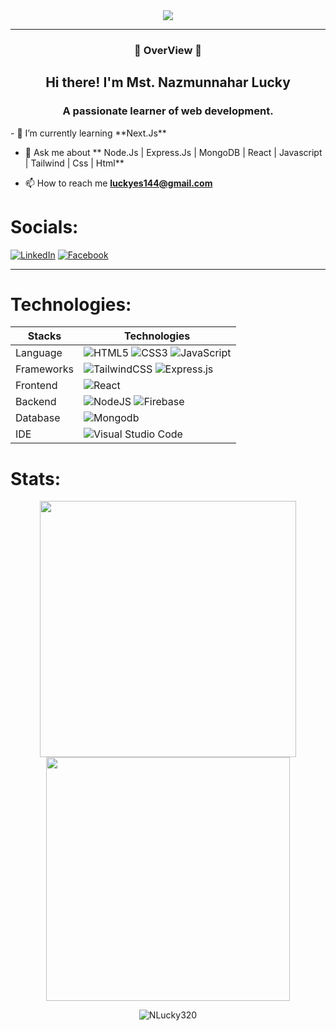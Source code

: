 

<div align='center'><img src="https://i.ibb.co/vwT42cG/BANNER.jpg" /></div>
<hr>
<h3 align="center">🔰 OverView 🔰</h2>
<h2 align="center">Hi there! I'm Mst. Nazmunnahar Lucky</h1>
<h3 align="center">A passionate learner of web development.</h3>
<!-- 
<a align="left"> <img src="https://komarev.com/ghpvc/?username=NLucky320&label=Profile%20views&color=0e75b6&style=flat" alt="NLucky320" /> </a>
-->
- 🌱 I’m currently learning **Next.Js**

- 💬 Ask me about ** Node.Js | Express.Js | MongoDB | React | Javascript | Tailwind | Css | Html**

- 📫 How to reach me **luckyes144@gmail.com**
 
# Socials:
 [![LinkedIn](https://img.shields.io/badge/LinkedIn-%230077B5.svg?logo=linkedin&logoColor=white)](https://linkedin.com/in/mst-nazmunnahar-lucky)  [![Facebook](https://img.shields.io/badge/Facebook-%231877F2.svg?logo=Facebook&logoColor=white)](https://facebook.com/nazmunnahar.lucky.75) 
 <hr>

# Technologies:
| Stacks        | Technologies  |
| ------------- | ------------- |
| Language      | ![HTML5](https://img.shields.io/badge/html5-%23E34F26.svg?style=for-the-badge&logo=html5&logoColor=white) ![CSS3](https://img.shields.io/badge/css3-%231572B6.svg?style=for-the-badge&logo=css3&logoColor=white) ![JavaScript](https://img.shields.io/badge/javascript-%23323330.svg?style=for-the-badge&logo=javascript&logoColor=%23F7DF1E)|
| Frameworks    | ![TailwindCSS](https://img.shields.io/badge/tailwindcss-%2338B2AC.svg?style=for-the-badge&logo=tailwind-css&logoColor=white) ![Express.js](https://img.shields.io/badge/express.js-%23404d59.svg?style=for-the-badge&logo=express&logoColor=%2361DAFB)
| Frontend      |  ![React](https://img.shields.io/badge/react-%2320232a.svg?style=for-the-badge&logo=react&logoColor=%2361DAFB)|
| Backend       |![NodeJS](https://img.shields.io/badge/node.js-6DA55F?style=for-the-badge&logo=node.js&logoColor=white) ![Firebase](https://img.shields.io/badge/firebase-a08021?style=for-the-badge&logo=firebase&logoColor=ffcd34)|
| Database      |![Mongodb](https://img.shields.io/badge/MongoDB-4EA94B?style=for-the-badge&logo=mongodb&logoColor=white) |
| IDE           |![Visual Studio Code](https://img.shields.io/badge/Visual_Studio_Code-0078D4?style=for-the-badge&logo=visual%20studio%20code&logoColor=white)|

# Stats:
  <div align="center">
<!--    <img height="50%" width="auto" src ="https://github-readme-stats.vercel.app/api?username=NLucky320&show_icons=true&count_private=true&theme=darcula&hide_border=true&hide=issues,contribs&bg_color=00000000" alt="NLucky320">
  <img height="50%" width="auto" src ="https://github-readme-stats.vercel.app/api/top-langs/?username=NLucky320&theme=darcula&hide_border=true&hide=issues,contribs&bg_color=FFFFFF00&include_all_commits=false&count_private=false&layout=compact" alt="NLucky320">
  <img src ="https://github-readme-streak-stats.herokuapp.com?user=NLucky320&theme=darcula&hide_border=true&background=FFFFFF00" alt="NLucky320"> -->
<div align="center">
  
<img width="410" src="https://streak-stats.demolab.com/?user=NLucky320" />

<img width="390" src="https://github-readme-stats.vercel.app/api?username=NLucky320&show_icons=true&rank_icon=github" />
  
<p><img align="center" src="https://github-readme-stats.vercel.app/api/top-langs?username=NLucky320&show_icons=true&locale=en&layout=compact" alt="NLucky320" /></p>
</div>
</div>
<!--
**NLucky320/NLucky320** is a ✨ _special_ ✨ repository because its `README.md` (this file) appears on your GitHub profile.

Here are some ideas to get you started:

- 🔭 I’m currently working on ...
- 🌱 I’m currently learning ...
- 👯 I’m looking to collaborate on ...
- 🤔 I’m looking for help with ...
- 💬 Ask me about ...
- 📫 How to reach me: ...
- 😄 Pronouns: ...
- ⚡ Fun fact: ...
-->
